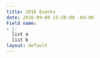 ```yaml
---
title: 2016 Events
date: 2016-09-08 15:58:00 -04:00
Field name:
- |-
  list a
  list b
layout: default
---
```


